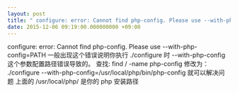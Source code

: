 ```yaml
---
layout: post
title: " configure: error: Cannot find php-config. Please use --with-php-config=PATH"
date: 2015-12-06 09:19:00.000000000 +09:00
---
```


  configure: error: Cannot find php-config. Please use --with-php-config=PATH
    一般出现这个错误说明你执行 ./configure 时 --with-php-config 这个参数配置路径错误导致的。
    查找:
    find / -name php-config
    修改为：
    ./configure --with-php-config=/usr/local/php/bin/php-config
    就可以解决问题
    上面的 /usr/local/php/ 是你的 php 安装路径